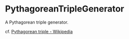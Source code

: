 PythagoreanTripleGenerator
==========================

A Pythagorean triple generator.

cf. [Pythagorean triple - Wikipedia](https://en.wikipedia.org/wiki/Pythagorean_triple)
